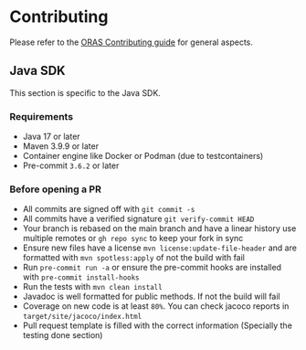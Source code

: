 # Contributing

Please refer to the [ORAS Contributing guide](https://oras.land/docs/community/contributing_guide) for general aspects.

## Java SDK

This section is specific to the Java SDK.

### Requirements

- Java 17 or later
- Maven 3.9.9 or later
- Container engine like Docker or Podman (due to testcontainers)
- Pre-commit `3.6.2` or later

### Before opening a PR

- All commits are signed off with `git commit -s`
- All commits have a verified signature `git verify-commit HEAD`
- Your branch is rebased on the main branch and have a linear history use multiple remotes or `gh repo sync` to keep your fork in sync
- Ensure new files have a license `mvn license:update-file-header` and are formatted with `mvn spotless:apply` of not the build with fail
- Run `pre-commit run -a` or ensure the pre-commit hooks are installed with `pre-commit install-hooks`
- Run the tests with `mvn clean install`
- Javadoc is well formatted for public methods. If not the build will fail
- Coverage on new code is at least `80%`. You can check jacoco reports in `target/site/jacoco/index.html`
- Pull request template is filled with the correct information (Specially the testing done section)
